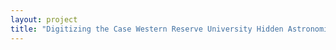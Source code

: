 ```yaml
--- 
layout: project 
title: "Digitizing the Case Western Reserve University Hidden Astronomical Photographic Plate Collection" 
---
```



